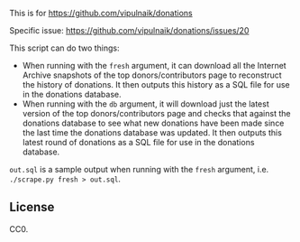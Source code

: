 This is for https://github.com/vipulnaik/donations

Specific issue: https://github.com/vipulnaik/donations/issues/20

This script can do two things:

- When running with the `fresh` argument, it can download all the Internet
  Archive snapshots of the top donors/contributors page to reconstruct the
  history of donations. It then outputs this history as a SQL file for use in
  the donations database.
- When running with the `db` argument, it will download just the latest version
  of the top donors/contributors page and checks that against the donations
  database to see what new donations have been made since the last time the
  donations database was updated. It then outputs this latest round of
  donations as a SQL file for use in the donations database.

`out.sql` is a sample output when running with the `fresh` argument, i.e.
`./scrape.py fresh > out.sql`.

## License

CC0.
